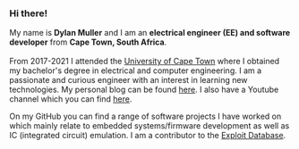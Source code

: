 ### Hi there!

My name is **Dylan Muller** and I am an **electrical engineer (EE) and software developer** from **Cape Town, South Africa**.<br/>
<br/>
From 2017-2021 I attended the [University of Cape Town](https://www.uct.ac.za/) where I obtained my bachelor's degree in electrical and computer engineering. I am a passionate and curious engineer with an interest in learning new technologies. My personal blog can be found [here](https://spacehen.github.io/). I also have a Youtube channel which you can find [here](https://www.youtube.com/channel/UCaMFkzhPAa8-6MzlFo5jz6Q).
 <br/>

On my GitHub you can find a range of software projects I have worked on which mainly relate to embedded systems/firmware development as well as IC (integrated circuit) emulation. I am a contributor to the [Exploit Database](https://www.exploit-db.com/?author=10901). 
